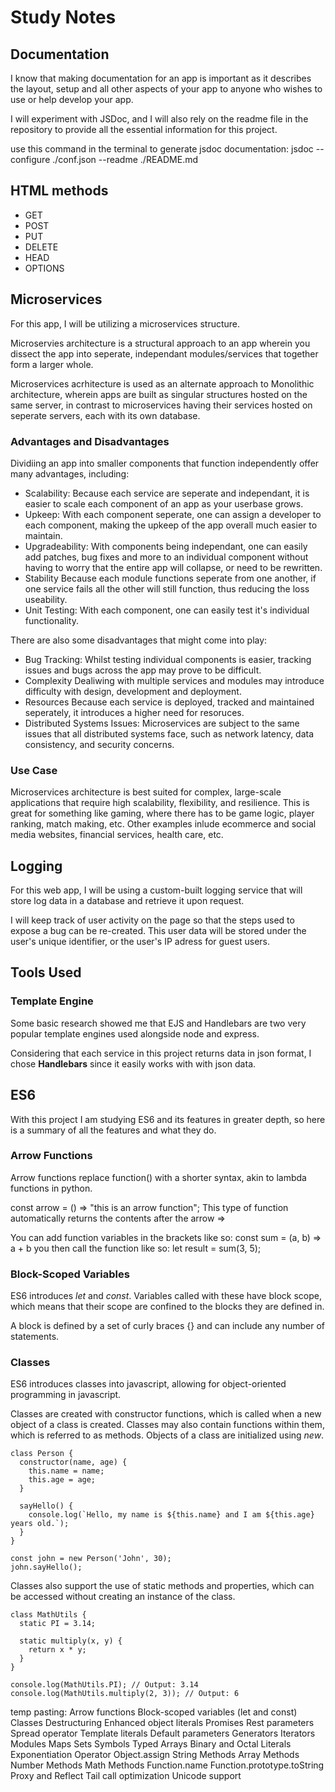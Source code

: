 <!-- This file is intended as a note-taking tool to help me keep track of everything I am learning about, the tools and strategies I use, as well as
anything else that is important or may be useful at a later point -->





# Study Notes

## Documentation
I know that making documentation for an app is important as it describes the layout, setup and all other aspects of your app to anyone who wishes to use or help develop your app.

I will experiment with JSDoc, and I will also rely on the readme file in the repository to provide all the essential information for this project.

use this command in the terminal to generate jsdoc documentation:
jsdoc --configure ./conf.json --readme ./README.md


## HTML methods
- GET
- POST
- PUT
- DELETE
- HEAD
- OPTIONS



## Microservices
For this app, I will be utilizing a microservices structure.

Microservies architecture is a structural approach to an app wherein you dissect the app into seperate, independant modules/services that together form a larger whole.

Microservices acrhitecture is used as an alternate approach to Monolithic architecture, wherein apps are built as singular structures hosted on the same server, in contrast to microservices having their services hosted on seperate servers, each with its own database.


### Advantages and Disadvantages
Dividiing an app into smaller components that function independently offer many advantages, including:
- Scalability:
Because each service are seperate and independant, it is easier to scale each component of an app as your userbase grows.
- Upkeep:
With each component seperate, one can assign a developer to each component, making the upkeep of the app overall much easier to maintain.
- Upgradeability:
With components being independant, one can easily add patches, bug fixes and more to an individual component without having to worry that the entire app will collapse, or need to be rewritten.
- Stability
Because each module functions seperate from one another, if one service fails all the other will still function, thus reducing the loss useability.
- Unit Testing:
With each component, one can easily test it's individual functionality.

There are also some disadvantages that might come into play:
- Bug Tracking:
Whilst testing individual components is easier, tracking issues and bugs across the app may prove to be difficult.
- Complexity
Dealiwing with multiple services and modules may introduce difficulty with design, development and deployment.
- Resources
Because each service is deployed, tracked and maintained seperately, it introduces a higher need for resoruces.
- Distributed Systems Issues: 
Microservices are subject to the same issues that all distributed systems face, such as network latency, data consistency, and security concerns.


### Use Case
Microservices architecture is best suited for complex, large-scale applications that require high scalability, flexibility, and resilience.
This is great for something like gaming, where there has to be game logic, player ranking, match making, etc.
Other examples inlude ecommerce and social media websites, financial services, health care, etc.


## Logging
For this web app, I will be using a custom-built logging service that will store log data in a database and retrieve it upon request.

I will keep track of user activity on the page so that the steps used to expose a bug can be re-created. This user data will be stored under the user's unique identifier, or the user's IP adress for guest users.


## Tools Used

### Template Engine
Some basic research showed me that EJS and Handlebars are two very popular template engines used alongside node and express.

Considering that each service in this project returns data in json format, I chose **Handlebars** since it easily works with with json data.



## ES6
With this project I am studying ES6 and its features in greater depth, so here is a summary of all the features and what they do.

### Arrow Functions
Arrow functions replace function() with a shorter syntax, akin to lambda functions in python.

const arrow = () => "this is an arrow function";
This type of function automatically returns the contents after the arrow =>

You can add function variables in the brackets like so:
const sum = (a, b) => a + b
you then call the function like so:
let result = sum(3, 5);

### Block-Scoped Variables
ES6 introduces *let* and *const*. Variables called with these have block scope, which means that their scope are confined to the blocks they are defined in.

A block is defined by a set of curly braces {} and can include any number of statements.


### Classes
ES6 introduces classes into javascript, allowing for object-oriented programming in javascript.

Classes are created with constructor functions, which is called when a new object of a class is created.
Classes may also contain functions within them, which is referred to as methods.
Objects of a class are initialized using *new*.

```
class Person {
  constructor(name, age) {
    this.name = name;
    this.age = age;
  }

  sayHello() {
    console.log(`Hello, my name is ${this.name} and I am ${this.age} years old.`);
  }
}

const john = new Person('John', 30);
john.sayHello();
```

Classes also support the use of static methods and properties, which can be accessed without creating an instance of the class.

```
class MathUtils {
  static PI = 3.14;

  static multiply(x, y) {
    return x * y;
  }
}

console.log(MathUtils.PI); // Output: 3.14
console.log(MathUtils.multiply(2, 3)); // Output: 6

```





























temp pasting:
    Arrow functions
    Block-scoped variables (let and const)
    Classes
    Destructuring
    Enhanced object literals
    Promises
    Rest parameters
    Spread operator
    Template literals
    Default parameters
    Generators
    Iterators
    Modules
    Maps
    Sets
    Symbols
    Typed Arrays
    Binary and Octal Literals
    Exponentiation Operator
    Object.assign
    String Methods
    Array Methods
    Number Methods
    Math Methods
    Function.name
    Function.prototype.toString
    Proxy and Reflect
    Tail call optimization
    Unicode support